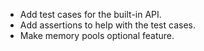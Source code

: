- Add test cases for the built-in API.
- Add assertions to help with the test cases.
- Make memory pools optional feature.
